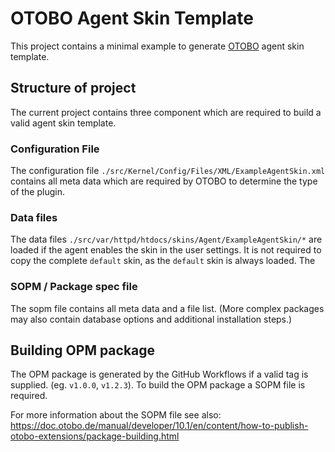 # OTOBO Agent Skin Template
This project contains a minimal example to generate [OTOBO](https://github.com/RotherOSS/otobo) agent skin template.

## Structure of project 
The current project contains three component which are required to build a valid agent skin template.

### Configuration File
The configuration file `./src/Kernel/Config/Files/XML/ExampleAgentSkin.xml` contains all meta data which are required by OTOBO to determine the 
type of the plugin. 

### Data files 
The data files `./src/var/httpd/htdocs/skins/Agent/ExampleAgentSkin/*` are loaded if the agent enables the skin in the user settings. 
It is not required to copy the complete `default` skin, as the `default` skin is always loaded. The 

### SOPM / Package spec file
The sopm file contains all meta data and a file list. 
(More complex packages may also contain database options and additional installation steps.)

## Building OPM package
The OPM package is generated by the GitHub Workflows if a valid tag is supplied. (eg. `v1.0.0`, `v1.2.3`).
To build the OPM package a SOPM file is required. 

For more information about the SOPM file see also:
https://doc.otobo.de/manual/developer/10.1/en/content/how-to-publish-otobo-extensions/package-building.html



